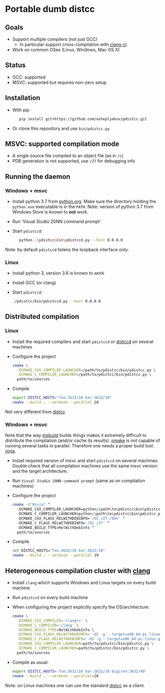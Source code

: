 # Portable dumb distcc

## Goals

* Support multiple compilers (not just GCC)
  * In particular support cross-compilation with [clang-cl](https://clang.llvm.org/docs/MSVCCompatibility.html)
* Work on common OSes (Linux, Windows, Mac OS X)

## Status

* GCC: supported
* MSVC: supported but requires non-zero setup

## Installation

* With pip
  ```bash
     pip install git+https://github.com/asheplyakov/pdistcc.git
  ```
* Or clone this repository and use `bin/pdistcc.py`


## MSVC: supported compilation mode

* A single source file compiled to an object file (as in `/c`)
* PDB generation is not supported, use `/Z7` for debugging info

## Running the daemon

### Windows + msvc

* Install python 3.7 from [python.org](https://www.python.org/downloads/release/python-374).
  Make sure the directory holding the `python.exe` executable is in the `PATH`.
  Note: version of python 3.7 from Windows Store is known to **not** work.

* Run 'Visual Studio 20NN command prompt'

* Start `pdistccd`:

  ```bash
     python .\pdistcc\bin\pdistccd.py --host 0.0.0.0
  ```

Note: by default `pdistccd` listens the loopback interface only.

### Linux

* Install python 3, version 3.6 is known to work
* Install GCC (or clang)
* Start `pdistccd`:

  ```bash
  ./pdistcc/bin/pdistccd.py --host 0.0.0.0
  ```


## Distributed compilation

### Linux

* Install the required compilers and start `pdistccd` or
  [distccd](https://github.com/distcc/distcc) on several machines

* Configure the project

  ```bash
  cmake \
    -DCMAKE_CXX_COMPILER_LAUNCHER=/path/to/pdistcc/bin/pdistcc.py \
    -DCMAKE_C_COMPILER_LAUNCHER=/path/to/pdistcc/bin/pdistcc.py \
    path/to/sources
  ```

* Compile

  ```bash
  export DISTCC_HOSTS="foo:3632/10 bar:3632/10"
  cmake --build . --verbose --parallel 10
  ```

Not very different from [distcc](https://github.com/distcc/distcc)


### Windows + msvc

Note that the way [msbuild](https://docs.microsoft.com/en-us/visualstudio/msbuild/msbuild?view=vs-2019)
builds things makes it extremely difficult to distribute the compilation (and/or cache its results).
[nmake](https://docs.microsoft.com/en-us/cpp/build/reference/nmake-reference?view=vs-2019) is not capable
of running several tasks in parallel. Therefore one needs a proper build tool: [ninja](https://ninja-build.org).

* Install required version of msvc and start `pdistccd` on several machines.
  Double check that all compilation machines use the same msvc version and
  the target architecture.

* Run `Visual Studio 20NN command prompt` (same as on compilation machines)

* Configure the project

  ```bash
  cmake -G"Ninja" ^
    -DCMAKE_CXX_COMPILER_LAUNCHER=python;\path\to\pdistcc\bin\pdistcc.py ^
    -DCMAKE_C_COMPILER_LAUNCHER=python;\path\to\pdistcc\bin\pdistcc.py ^
    -DCMAKE_CXX_FLAGS_RELWITHDEBINFO='/O2 /Z7 /EHs' ^
    -DCMAKE_C_FLAGS_RELWITHDEBINFO='/O2 /Z7' ^
    -DCMAKE_BUILD_TYPE=RelWithDebInfo ^
    path/to/sources
  ```

* Compile

  ```bash
  set DISTCC_HOSTS="foo:3632/10 bar:3632/10"
  cmake --build . --verbose --parallel 10
  ```

## Heterogeneous compilation cluster with [clang](https://clang.llvm.org)

* Install `clang` which supports Windows and Linux targets on every build machine
* Run `pdistccd` on every build machine
* When configuring the project explicitly specify the OS/architecture:

  ```bash
  cmake \
    -DCMAKE_CXX_COMPILER='clang++' \
    -DCMAKE_C_COMPILER='clang' \
    -DCMAKE_BUILD_TYPE=RelWithDebInfo \
    -DCMAKE_CXX_FLAGS_RELWITHDEBINFO='-O2 -g --target=x86_64-pc-linux-gnu' \
    -DCMAKE_C_FLAGS_RELWITHDEBINFO='-O2 -g --target=x86_64-pc-linux-gnu' \
    -DCMAKE_CXX_COMPILER_LAUNCHER=path/to/pdistcc/bin/pdistcc.py \
    -DCMAKE_C_COMPILER_LAUNCHER=path/to/pdistcc/bin/pdistcc.py \
    path/to/sources
  ```
* Compile as usual:

  ```bash
  export DISTCC_HOSTS='foo:3632/10 bar:3632/10 bigiron:3632/40'
  cmake --build . --verbose --parallel=20
  ```

Note: on Linux machines one can use the standard [distcc](https://github.com/distcc/distcc) as a client.
